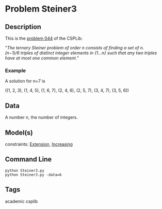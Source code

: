 # Problem Steiner3
## Description
This is the [problem 044](https://www.csplib.org/Problems/prob044/) of the CSPLib:

"*The ternary Steiner problem of order n consists of finding a set of n.(n−1)/6 triples of distinct integer
elements in {1...n} such that any two triples have at most one common element.*"


### Example
A solution for n=7 is

((1, 2, 3), (1, 4, 5), (1, 6, 7), (2, 4, 6), (2, 5, 7), (3, 4, 7), (3, 5, 6))

## Data
A number n, the number of integers.

## Model(s)

  constraints: [Extension](http://pycsp.org/documentation/constraints/Extension), [Increasing](http://pycsp.org/documentation/constraints/Increasing)

## Command Line
```
python Steiner3.py
python Steiner3.py -data=6
```

## Tags
 academic csplib
